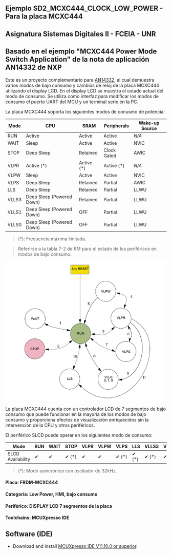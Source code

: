 ## Ejemplo SD2_MCXC444_CLOCK_LOW_POWER - Para la placa MCXC444
## Asignatura Sistemas Digitales II - FCEIA - UNR
## Basado en el ejemplo "MCXC444 Power Mode Switch Application" de la nota de aplicación AN14332 de NXP
Este es un proyecto complementario para [AN14332](https://docs.nxp.com/bundle/AN14332/page/topics/introduction.html), el cual demuestra varios modos de bajo consumo y cambios de reloj de la placa MCXC444 utilizando el display LCD. En el display LCD se muestra el estado actual del modo de consumo. Se utiliza como interfaz para modificar los modos de consumo el puerto UART del MCU y un terminal serie en la PC.


La placa MCXC444 soporta los siguientes modos de conusmo de potencia:

|Mode|CPU|SRAM|Peripherals|Wake-up Source|
|--|--|--|--|--|
|RUN|Active|Active|Active|*N/A*|
|WAIT|Sleep|Active|Active|NVIC|
|STOP|Deep Sleep|Retained|Clock Gated|AWIC|
|VLPR|Active (*)|Active (*)|Active (*)|*N/A*|
|VLPW|Sleep|Active|Active|NVIC|
|VLPS|Deep Sleep|Retained|Partial|AWIC|
|LLS|Deep Sleep|Retained|Partial|LLWU|
|VLLS3|Deep Sleep (Powered Down)|Retained|Partial|LLWU|
|VLLS1|Deep Sleep (Powered Down)|OFF|Partial|LLWU|
|VLLS0|Deep Sleep (Powered Down)|OFF|Partial|LLWU|

> (*): Frecuencia máxima limitada.

> Referirse a la tabla 7-2 de RM para el estado de los periféricos en modos de bajo consumo.

![MCX C series power mode transition](images/mode_transition.png)

La placa MCXC444 cuenta con un controlador LCD de 7 segmentos de bajo consumo que puede funcionar en la mayoría de los modos de bajo consumo y proporciona efectos de visualización enriquecidos sin la intervención de la CPU y otros periféricos.

El periférico SLCD puede operar en los siguientes modo de consumo:

|__Mode__|RUN|WAIT|STOP|VLPR|VLPW|VLPS|LLS|VLLS3|VLLS1|VLLS0|
|--|--|--|--|--|--|--|--|--|--|--|
|SLCD Availability|✔|✔|✔ (*)|✔|✔|✔ (*)|✔ (*)|✔ (*)|✔ (*)|✗|

> (*): Modo asincrónico con oscilador de 32kHz.

#### Placa: FRDM-MCXC444
#### Categoría: Low Power, HMI, bajo consumo
#### Periférico: DISPLAY LCD 7 segmentos de la placa
#### Toolchains: MCUXpresso IDE

## Software (IDE)
- Download and install [MCUXpresso IDE V11.10.0 or superior](https://www.nxp.com/design/design-center/software/development-software/mcuxpresso-software-and-tools-/mcuxpresso-integrated-development-environment-ide:MCUXpresso-IDE).











